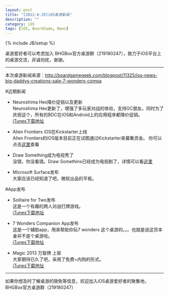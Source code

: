 ```yaml
---
layout: post
title: "[2012-6-20]iOS桌游新闻"
description: ""
category: iOS
tags: [iOS, BoardGame, News]
---
```

{% include JB/setup %}

桌游爱好者可以考虑加入 BHGBox官方桌游群（219180247），致力于iOS平台上的桌游交流，非诚勿扰，谢谢。 

---

本次桌游新闻来源：http://boardgamegeek.com/blogpost/11325/ios-news-big-daddys-creations-sale-7-wonders-compa

#近期新闻
* Neuroshima Hex降价促销以及更新  
Neuroshima Hex更新了，增强了多玩家对战的体验，支持GC朋友。同时为了庆祝这个，所有的BDC在iOS和Android上的应用程序都降价促销。  
[iTunes下载地址](http://itunes.apple.com/us/app/neuroshima-hex/id391297152?mt=8&ign-mpt=uo%3D4)

* Alien Frontiers iOS在Kickstarter上线  
Alien Frontiers的iOS版本目前正在试图通过Kickstarter来募集资金。
你可以点击[这里](http://www.kickstarter.com/projects/clevermojogames/alien-frontiers-for-ipad)查看

* Draw Something成为电视秀了  
没错，你没看错。Draw Somethins已经成为电视剧了，详情可以看[这里](http://asia.cnet.com/cbs-to-develop-draw-something-tv-show-62216713.htm)

* Microsoft Surface发布  
大家应该已经知道了吧，微软出品的平板。

#App发布  
* Solitaire for Two发布  
这是一个有趣的两人对战打牌游戏。  
[iTunes下载地址](http://itunes.apple.com/us/app/solitaire-for-two/id526913215?mt=8&ign-mpt=uo%3D4)

* 7 Wonders Companion App发布  
这是一个辅助app，用来帮助你玩7 wonders 这个桌游的。。。也就是说这货本身并不是个桌游哈。  
[iTunes下载地址](http://itunes.apple.com/us/app/7-wonders-companion/id504797218?mt=8&ign-mpt=uo%3D4)

* Magic 2013 万智牌 上架  
大家期待已久了吧，采用了免费+内购的形式。  
[iTunes下载地址](http://itunes.apple.com/cn/app/wan-zhi-pai2013/id502588466?mt=8)

---
如果你想及时了解桌游的限免等信息，欢迎加入iOS桌游爱好者的聚集地，BHGBox官方桌游群（219180247）

